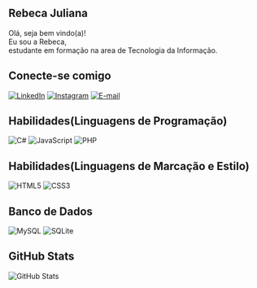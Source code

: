 ## Rebeca Juliana 

Olá, seja bem vindo(a)!<br>
Eu sou a Rebeca,<br> 
estudante em formação na area de Tecnologia da Informação.

## Conecte-se comigo
[![LinkedIn](https://img.shields.io/badge/LinkedIn-000?style=for-the-badge&logo=linkedin&logoColor=CE1E76)](https://www.linkedin.com/in/rebeca-juliana-da-silva-1a66b62b8/)
[![Instagram](https://img.shields.io/badge/-Instagram-000?style=for-the-badge&logo=instagram&logoColor=CE1E76)](https://www.instagram.com/rebecaajuli/)
[![E-mail](https://img.shields.io/badge/-Email-000?style=for-the-badge&logo=microsoft-outlook&logoColor=CE1E76)](mailto:SEUEMAIL)

## Habilidades(Linguagens de Programação)
![C#](https://img.shields.io/badge/C%23-239120?style=for-the-badge&logo=c-sharp&logoColor=white)
![JavaScript](https://img.shields.io/badge/JavaScript-F7DF1E?style=for-the-badge&logo=javascript&logoColor=black)
![PHP](https://img.shields.io/badge/PHP-777BB4?style=for-the-badge&logo=php&logoColor=white)

## Habilidades(Linguagens de Marcação e Estilo)
![HTML5](https://img.shields.io/badge/HTML5-E34F26?style=for-the-badge&logo=html5&logoColor=white)
![CSS3](https://img.shields.io/badge/CSS3-1572B6?style=for-the-badge&logo=css3&logoColor=white)

## Banco de Dados
![MySQL](https://img.shields.io/badge/MySQL-00000F?style=for-the-badge&logo=mysql&logoColor=white)
![SQLite](https://img.shields.io/badge/SQLite-000?style=for-the-badge&logo=sqlite&logoColor=07405E)

## GitHub Stats
![GitHub Stats](https://github-readme-stats.vercel.app/api?username=rebecajsilva&theme=transparent&bg_color=000&border_color=CE1E76&show_icons=true&icon_color=FFF&title_color=CE1E76&text_color=FFF)
